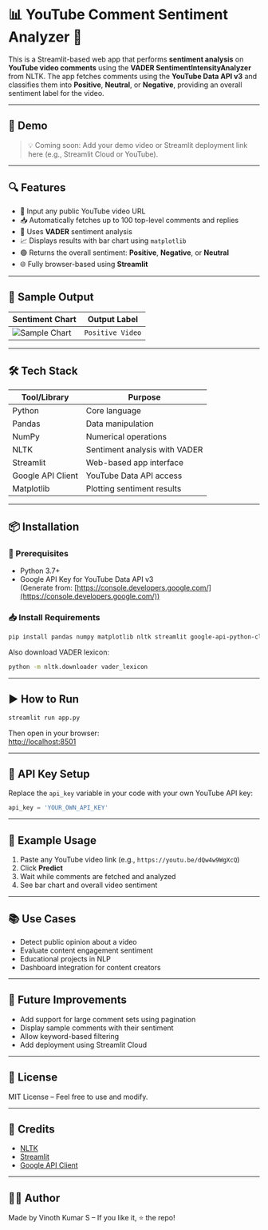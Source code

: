 # 📊 YouTube Comment Sentiment Analyzer 🎥

This is a Streamlit-based web app that performs **sentiment analysis** on **YouTube video comments** using the **VADER SentimentIntensityAnalyzer** from NLTK. The app fetches comments using the **YouTube Data API v3** and classifies them into **Positive**, **Neutral**, or **Negative**, providing an overall sentiment label for the video.

---

## 🚀 Demo

> 💡 Coming soon: Add your demo video or Streamlit deployment link here (e.g., Streamlit Cloud or YouTube).

---

## 🔍 Features

- 🔗 Input any public YouTube video URL
- 📥 Automatically fetches up to 100 top-level comments and replies
- 🧠 Uses **VADER** sentiment analysis
- 📈 Displays results with bar chart using `matplotlib`
- 🟢 Returns the overall sentiment: **Positive**, **Negative**, or **Neutral**
- 🌐 Fully browser-based using **Streamlit**

---

## 📸 Sample Output

| Sentiment Chart | Output Label |
|------------------|--------------|
| ![Sample Chart](https://via.placeholder.com/300x150.png?text=Sample+Chart) | `Positive Video` |

---

## 🛠️ Tech Stack

| Tool/Library | Purpose |
|--------------|---------|
| Python | Core language |
| Pandas | Data manipulation |
| NumPy | Numerical operations |
| NLTK | Sentiment analysis with VADER |
| Streamlit | Web-based app interface |
| Google API Client | YouTube Data API access |
| Matplotlib | Plotting sentiment results |

---

## 📦 Installation

### 🔧 Prerequisites

- Python 3.7+
- Google API Key for YouTube Data API v3  
  (Generate from: [https://console.developers.google.com/](https://console.developers.google.com/))

### 📥 Install Requirements

```bash
pip install pandas numpy matplotlib nltk streamlit google-api-python-client
```

Also download VADER lexicon:

```bash
python -m nltk.downloader vader_lexicon
```

---

## ▶️ How to Run

```bash
streamlit run app.py
```

Then open in your browser:  
[http://localhost:8501](http://localhost:8501)

---

## 🔑 API Key Setup

Replace the `api_key` variable in your code with your own YouTube API key:

```python
api_key = 'YOUR_OWN_API_KEY'
```

---

## 📌 Example Usage

1. Paste any YouTube video link (e.g., `https://youtu.be/dQw4w9WgXcQ`)
2. Click **Predict**
3. Wait while comments are fetched and analyzed
4. See bar chart and overall video sentiment

---

## 📚 Use Cases

- Detect public opinion about a video
- Evaluate content engagement sentiment
- Educational projects in NLP
- Dashboard integration for content creators

---

## 🧠 Future Improvements

- Add support for large comment sets using pagination
- Display sample comments with their sentiment
- Allow keyword-based filtering
- Add deployment using Streamlit Cloud

---

## 📜 License

MIT License – Feel free to use and modify.

---

## 🤝 Credits

- [NLTK](https://www.nltk.org/)
- [Streamlit](https://streamlit.io/)
- [Google API Client](https://github.com/googleapis/google-api-python-client)

---

## 🙋‍♂️ Author

Made by Vinoth Kumar S – If you like it, ⭐ the repo!
